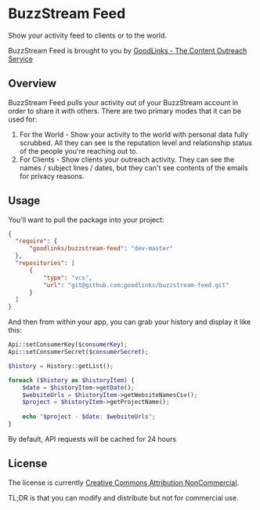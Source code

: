 # BuzzStream Feed

Show your activity feed to clients or to the world.

BuzzStream Feed is brought to you by <a href="http://goodlinks.io">GoodLinks - The Content Outreach Service</a>

## Overview

BuzzStream Feed pulls your activity out of your BuzzStream account in order to share it with others.  There are two primary modes that it can be used for:

1. For the World - Show your activity to the world with personal data fully scrubbed.  All they can see is the reputation level and relationship status of the people you're reaching out to.
2. For Clients - Show clients your outreach activity.  They can see the names / subject lines / dates, but they can't see contents of the emails for privacy reasons.

## Usage

You'll want to pull the package into your project:

```json
{
  "require": {
      "goodlinks/buzzstream-feed": "dev-master"
  },
  "repositories": [
      {
          "type": "vcs",
          "url": "git@github.com:goodlinks/buzzstream-feed.git"
      }
  ]
}
```
And then from within your app, you can grab your history and display it like this:

```php
Api::setConsumerKey($consumerKey);
Api::setConsumerSecret($consumerSecret);

$history = History::getList();

foreach ($history as $historyItem) {
    $date = $historyItem->getDate();
    $websiteUrls = $historyItem->getWebsiteNamesCsv();
    $project = $historyItem->getProjectName();
    
    echo "$project - $date: $websiteUrls";
}
```

By default, API requests will be cached for 24 hours

## License

The license is currently 
<a href="https://tldrlegal.com/license/creative-commons-attribution-noncommercial-(cc-nc)#summary">Creative Commons Attribution NonCommercial</a>. 

TL;DR is that you can modify and distribute but not for commercial use.
